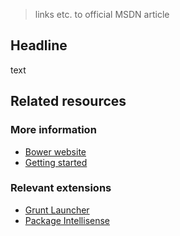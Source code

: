 <properties
	pageTitle="AsyncPackage"
	description="How to take advantage of the AsyncPackage class."
	slug="asyncpackage"
	keywords="asyncpackage, package, backgroundload"
/>

> links etc. to official MSDN article

## Headline
text

<aside role="complementary">

## Related resources

<section>

### More information

- [Bower website](http://bower.io/)
- [Getting started](http://bower.io/#getting-started)
</section>

<section>

### Relevant extensions

- [Grunt Launcher](https://visualstudiogallery.msdn.microsoft.com/dcbc5325-79ef-4b72-960e-0a51ee33a0ff)
- [Package Intellisense](https://visualstudiogallery.msdn.microsoft.com/65748cdb-4087-497e-a394-2e3449c8e61e)
</section>

</aside>